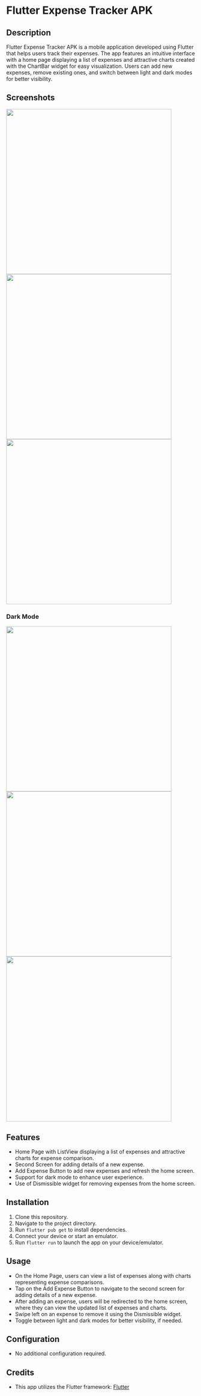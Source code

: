 # Flutter Expense Tracker APK

## Description
Flutter Expense Tracker APK is a mobile application developed using Flutter that helps users track their expenses. The app features an intuitive interface with a home page displaying a list of expenses and attractive charts created with the ChartBar widget for easy visualization. Users can add new expenses, remove existing ones, and switch between light and dark modes for better visibility.

## Screenshots
<img src="https://github.com/NishantDabhi/expense_tracker/assets/101393352/05c5a446-5f2c-4175-901b-b4cf1e7d7288" height="440">
<img src="https://github.com/NishantDabhi/expense_tracker/assets/101393352/62b5541d-b66a-474e-8f97-f890066354a4" height="440">
<img src="https://github.com/NishantDabhi/expense_tracker/assets/101393352/6090353e-9108-4265-bcd4-fff1d60c1553" height="440">

### Dark Mode
<img src="https://github.com/NishantDabhi/expense_tracker/assets/101393352/a6cddf45-6e64-4279-b7cd-dfe16bf9e725" height="440">
<img src="https://github.com/NishantDabhi/expense_tracker/assets/101393352/d2de564d-f276-4583-8b75-5e43d917d689" height="440">
<img src="https://github.com/NishantDabhi/expense_tracker/assets/101393352/f98551c1-0ea1-4e04-9b1e-3cb5082b4a1f" height="440">

## Features
- Home Page with ListView displaying a list of expenses and attractive charts for expense comparison.
- Second Screen for adding details of a new expense.
- Add Expense Button to add new expenses and refresh the home screen.
- Support for dark mode to enhance user experience.
- Use of Dismissible widget for removing expenses from the home screen.

## Installation
1. Clone this repository.
2. Navigate to the project directory.
3. Run `flutter pub get` to install dependencies.
4. Connect your device or start an emulator.
5. Run `flutter run` to launch the app on your device/emulator.

## Usage
- On the Home Page, users can view a list of expenses along with charts representing expense comparisons.
- Tap on the Add Expense Button to navigate to the second screen for adding details of a new expense.
- After adding an expense, users will be redirected to the home screen, where they can view the updated list of expenses and charts.
- Swipe left on an expense to remove it using the Dismissible widget.
- Toggle between light and dark modes for better visibility, if needed.

## Configuration
- No additional configuration required.

## Credits
- This app utilizes the Flutter framework: [Flutter](https://flutter.dev/)
